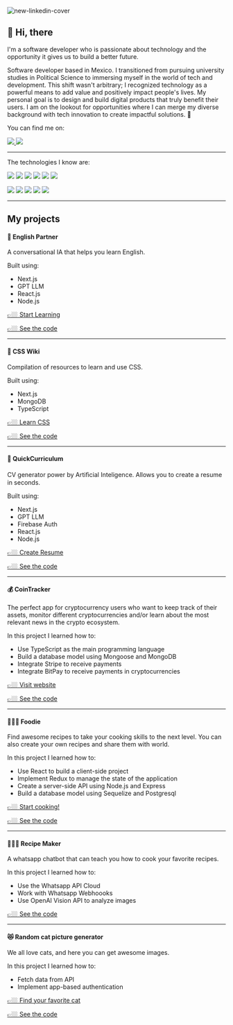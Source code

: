 ![new-linkedin-cover](https://github.com/fercho-dev/fercho-dev/assets/57052457/40734cfc-56c8-4d78-9f88-17a205092cef)

## 👋 Hi, there

I'm a software developer who is passionate about technology and the opportunity it gives us to build a better future.

Software developer based in Mexico. I transitioned from pursuing university studies in Political Science to immersing myself in the world of tech and development. This shift wasn't arbitrary; I recognized technology as a powerful means to add value and positively impact people's lives. My personal goal is to design and build digital products that truly benefit their users. I am on the lookout for opportunities where I can merge my diverse background with tech innovation to create impactful solutions. 🚀

You can find me on:
<p>
  <a href="https://www.linkedin.com/in/ferchodev/">
    <img src="https://img.shields.io/badge/linkedin-%230077B5.svg?&style=for-the-badge&logo=linkedin&logoColor=white"/>
  </a>
  <a href="https://twitter.com/fercho_dev_">
    <img src="https://img.shields.io/badge/twitter-%231DA1F2.svg?&style=for-the-badge&logo=twitter&logoColor=white"/>
  </a>
</p>

---

The technologies I know are:

<p>
  <img src="https://img.shields.io/badge/html5%20-%23e34f26.svg?&style=for-the-badge&logo=html5&logoColor=white"/>
  <img src="https://img.shields.io/badge/css3%20-%231572B6.svg?&style=for-the-badge&logo=css3&logoColor=white"/>
  <img src="https://img.shields.io/badge/javascript%20-%23F7DF1E.svg?&style=for-the-badge&logo=javascript&logoColor=white"/>
  <img src="https://img.shields.io/static/v1?style=for-the-badge&message=TypeScript&color=3178C6&logo=TypeScript&logoColor=FFFFFF&label="/>
  <img src="https://img.shields.io/badge/react%20-%2361DAFB.svg?&style=for-the-badge&logo=react&logoColor=white"/>
  <img src="https://img.shields.io/badge/nextjs%20-%23764ABC.svg?&style=for-the-badge&logo=nextjs&logoColor=white"/>
</p>
<p>
  <img src="https://img.shields.io/badge/node.js%20-%23339933.svg?&style=for-the-badge&logo=node.js&logoColor=white"/>
  <img src="https://img.shields.io/badge/express%20-%23339933.svg?&style=for-the-badge&logo=express&logoColor=white"/>
  <img src="https://img.shields.io/badge/mongodb%20-%2358aa50.svg?&style=for-the-badge&logo=mongodb&logoColor=white"/>
  <img src="https://img.shields.io/badge/postgresql%20-%2358aa50.svg?&style=for-the-badge&logo=postgresql&logoColor=white"/>
  <img src="https://img.shields.io/badge/git%20-%23F05133.svg?&style=for-the-badge&logo=git&logoColor=white"/>
</p>

---

## My projects

#### 🤖 English Partner

A conversational IA that helps you learn English.

Built using:
- Next.js
- GPT LLM
- React.js
- Node.js

<a href="https://english-partner.vercel.app/" target="_blank">👉🏼 Start Learning</a>

<a href="https://github.com/fercho-dev/english-partner" target="_blank">👉🏼 See the code</a>

---

#### 🤖 CSS Wiki

Compilation of resources to learn and use CSS.

Built using:
- Next.js
- MongoDB
- TypeScript

<a href="https://www.csswiki.dev/" target="_blank">👉🏼 Learn CSS</a>

<a href="https://github.com/fercho-dev/csswiki" target="_blank">👉🏼 See the code</a>

---

#### 🤖 QuickCurriculum

CV generator power by Artiﬁcial Inteligence. Allows you to create a resume in seconds.

Built using:
- Next.js
- GPT LLM
- Firebase Auth
- React.js
- Node.js

<a href="https://quickcurriculum.vercel.app/" target="_blank">👉🏼 Create Resume</a>

<a href="https://github.com/fercho-dev/quickcurriculum" target="_blank">👉🏼 See the code</a>

---

#### 💰 CoinTracker

The perfect app for cryptocurrency users who want to keep track of their assets, monitor different cryptocurrencies and/or learn about the most relevant news in the crypto ecosystem.

In this project I learned how to:
- Use TypeScript as the main programming language
- Build a database model using Mongoose and MongoDB
- Integrate Stripe to receive payments
- Integrate BitPay to receive payments in cryptocurrencies

<a href="https://pf-03-cointracker.vercel.app/" target="_blank">👉🏼 Visit website</a>

<a href="https://github.com/PF-03/CoinTracker" target="_blank">👉🏼 See the code</a>

---

#### 🧑🏼‍🍳 Foodie

Find awesome recipes to take your cooking skills to the next level. You can also create your own recipes and share them with world.

In this project I learned how to:
- Use React to build a client-side project
- Implement Redux to manage the state of the application
- Create a server-side API using Node.js and Express
- Build a database model using Sequelize and Postgresql

<a href="http://foodie-pi-tau.vercel.app/" target="_blank">👉🏼 Start cooking!</a>

<a href="https://github.com/fercho-dev/Food-app" target="_blank">👉🏼 See the code</a>

---

#### 👨🏼‍🍳 Recipe Maker

A whatsapp chatbot that can teach you how to cook your favorite recipes.

In this project I learned how to:
- Use the Whatsapp API Cloud
- Work with Whatsapp Webhoooks
- Use OpenAI Vision API to analyze images

<a href="https://github.com/fercho-dev/recipe-maker" target="_blank">👉🏼 See the code</a>

---

#### 😻 Random cat picture generator

We all love cats, and here you can get awesome images.

In this project I learned how to:
- Fetch data from API
- Implement app-based authentication

<a href="https://fercho-dev.github.io/cat-picture-generator/" target="_blank">👉🏼 Find your favorite cat</a>

<a href="https://github.com/fercho-dev/cat-picture-generator" target="_blank">👉🏼 See the code</a>


<!--
**ferchoeth/ferchoeth** is a ✨ _special_ ✨ repository because its `README.md` (this file) appears on your GitHub profile.

Here are some ideas to get you started:

- 🔭 I’m currently working on ...
- 🌱 I’m currently learning ...
- 👯 I’m looking to collaborate on ...
- 🤔 I’m looking for help with ...
- 💬 Ask me about ...
- 📫 How to reach me: ...
- 😄 Pronouns: ...
- ⚡ Fun fact: ...
-->
